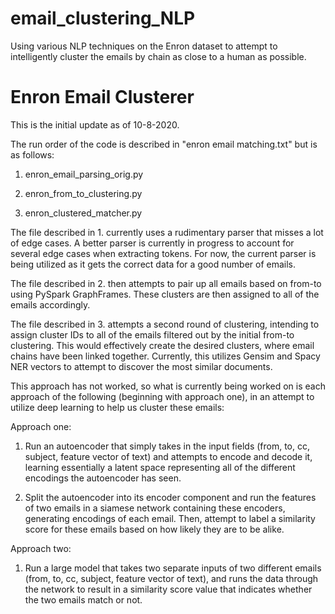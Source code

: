 # email_clustering_NLP

Using various NLP techniques on the Enron dataset to attempt to intelligently cluster the emails by chain as close to a human as possible.

# Enron Email Clusterer

This is the initial update as of 10-8-2020.

The run order of the code is described in "enron email matching.txt"
but is as follows:

1. enron_email_parsing_orig.py

2. enron_from_to_clustering.py

3. enron_clustered_matcher.py


The file described in 1. currently uses a rudimentary parser that misses a lot of edge cases. A better parser is currently in progress to account for several edge cases when extracting tokens. For now, the current parser is being utilized as it gets the correct data for a good number of emails.

The file described in 2. then attempts to pair up all emails based on
from-to using PySpark GraphFrames. These clusters are then assigned to all of the emails accordingly.

The file described in 3. attempts a second round of clustering, intending to assign cluster IDs to all of the emails filtered out by the initial from-to clustering. This would effectively create the desired clusters, where email chains have been linked together. Currently, this utilizes Gensim and Spacy NER vectors to attempt to discover the most similar documents.

This approach has not worked, so what is currently being worked on is each approach of the following (beginning with approach one), in an attempt to utilize deep learning to help us cluster these emails:

Approach one:

1. Run an autoencoder that simply takes in the input fields (from, to, cc, subject, feature vector of text) and attempts to encode and decode it, learning essentially a latent space representing all of the different encodings the autoencoder has seen.

2. Split the autoencoder into its encoder component and run the features of two emails in a siamese network containing these encoders, generating encodings of each email. Then, attempt to label a similarity score for these emails based on how likely they are to be alike.

Approach two:

1. Run a large model that takes two separate inputs of two different emails (from, to, cc, subject, feature vector of text), and runs the data through the network to result in a similarity score value that indicates whether the two emails match or not.

